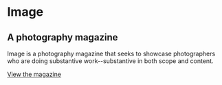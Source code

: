 # Image
## A photography magazine

Image is a photography magazine that seeks to showcase photographers who are doing substantive work--substantive in both scope and content.

[View the magazine](https://brianhaferkamp.github.io/image/)
